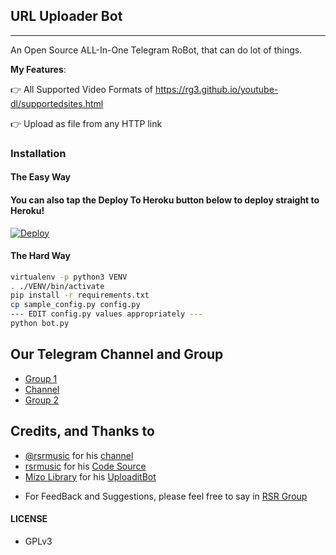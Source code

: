 ## URL Uploader Bot
---

An Open Source ALL-In-One Telegram RoBot, that can do lot of things.

**My Features**:

👉 All Supported Video Formats of https://rg3.github.io/youtube-dl/supportedsites.html

👉 Upload as file from any HTTP link

### Installation

#### The Easy Way

#### You can also tap the Deploy To Heroku button below to deploy straight to Heroku!

[![Deploy](https://www.herokucdn.com/deploy/button.svg)](https://heroku.com/deploy?template=https://github.com/TGExplore/TG-URL-Uploader/tree/master)



#### The Hard Way

```sh
virtualenv -p python3 VENV
. ./VENV/bin/activate
pip install -r requirements.txt
cp sample_config.py config.py
--- EDIT config.py values appropriately ---
python bot.py
```
## Our Telegram Channel and Group

* [Group 1](https://telegram.dog/thawnthu)
* [Channel](https://telegram.dog/mizolibrary)
* [Group 2](https://telegram.dog/mp3andvideodownloader)

## Credits, and Thanks to

* [@rsrmusic](https://telegram.dog/mp3andvideodownloader) for his [channel](https://telegram.dog/mizolibrary)
* [rsrmusic](https://telegram.dog/rsrmusic) for his [Code Source](https://github.com/RSR-Downloader/urluploader/tree/master)
* [Mizo Library](https://telegram.dog/mizolibrary) for his [UploaditBot](https://telegram.dog/rsrofficial_bot)

- For FeedBack and Suggestions, please feel free to say in [RSR Group](https://telegram.dog/mp3andvideodownloader)

#### LICENSE
- GPLv3
